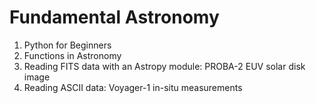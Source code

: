 Fundamental Astronomy
=====================

1. Python for Beginners
2. Functions in Astronomy
3. Reading FITS data with an Astropy module: PROBA-2 EUV solar disk image
4. Reading ASCII data: Voyager-1 in-situ measurements

